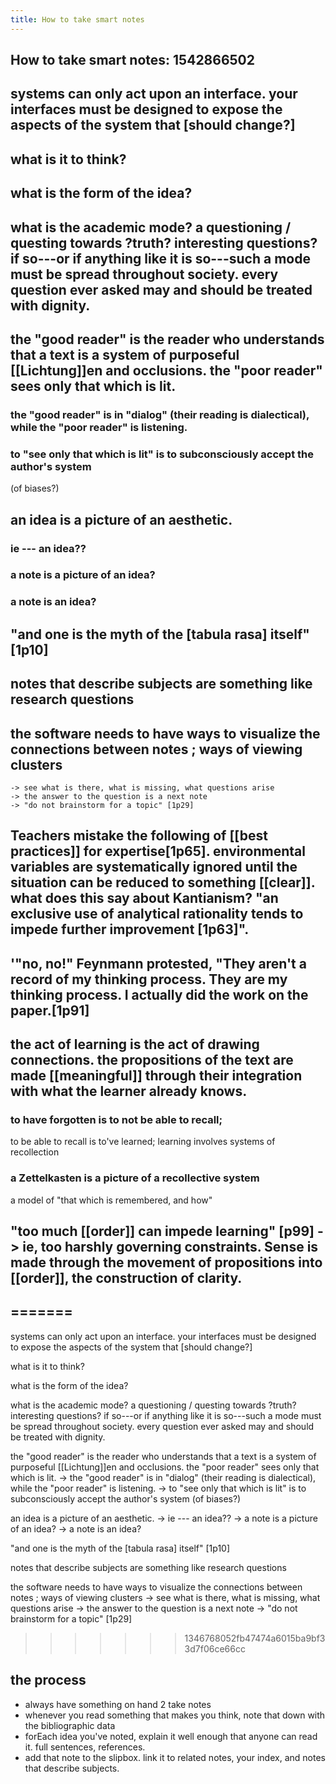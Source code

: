 ```yaml
---
title: How to take smart notes
---
```


## How to take smart notes: 1542866502
## systems can only act upon an interface. your interfaces must be designed to expose the aspects of the system that [should change?]
## what is it to think?
## what is the form of the idea?
## what is the academic mode? a questioning / questing towards \?truth? interesting questions? if so---or if anything like it is so---such a mode must be spread throughout society. every question ever asked may and should be treated with dignity.
## the "good reader" is the reader who understands that a text is a system of purposeful [[Lichtung]]en and occlusions. the "poor reader" sees only that which is lit.
### the "good reader" is in "dialog" (their reading is dialectical), while the "poor reader" is listening.
### to "see only that which is lit" is to subconsciously accept the author's system 
 (of biases?)
## an idea is a picture of an aesthetic.
### ie --- an idea??
### a note is a picture of an idea?
### a note is an idea?
## "and one is the myth of the [tabula rasa] itself" [1p10]
## notes that describe subjects are something like research questions
## the software needs to have ways to visualize the connections between notes ; ways of viewing clusters
	-> see what is there, what is missing, what questions arise
	-> the answer to the question is a next note
	-> "do not brainstorm for a topic" [1p29]
## Teachers mistake the following of [[best practices]] for expertise[1p65]. environmental variables are systematically ignored until the situation can be reduced to something [[clear]]. what does this say about Kantianism? "an exclusive use of analytical rationality tends to impede further improvement [1p63]".
##
## '"no, no!" Feynmann protested, "They aren't a record of my thinking process. They are my thinking process. **I actually did the work on the paper**.[1p91]
## the act of learning is the act of drawing connections. the propositions of the text are made [[meaningful]] through their integration with what the learner already knows.
### to have forgotten is to not be able to recall; 
to be able to recall is to've learned;
learning involves systems of recollection
### a Zettelkasten is a picture of a recollective system
a model of "that which is remembered, and how"
## "too much [[order]] can impede learning" [p99] -> ie, too harshly governing constraints. Sense is made through the movement of propositions into [[order]], the construction of clarity.
## =======

systems can only act upon an interface. your interfaces must be designed to expose the aspects of the system that [should change?]

what is it to think?

what is the form of the idea?

what is the academic mode? a questioning / questing towards \?truth? interesting questions? if so---or if anything like it is so---such a mode must be spread throughout society. every question ever asked may and should be treated with dignity.

the "good reader" is the reader who understands that a text is a system of purposeful [[Lichtung]]en and occlusions. the "poor reader" sees only that which is lit.
 -> the "good reader" is in "dialog" (their reading is dialectical), while the "poor reader" is listening.
 -> to "see only that which is lit" is to subconsciously accept the author's system 
 (of biases?)

 an idea is a picture of an aesthetic.
    -> ie --- an idea??
	-> a note is a picture of an idea?
	-> a note is an idea?
	
"and one is the myth of the [tabula rasa] itself" [1p10]

notes that describe subjects are something like research questions

the software needs to have ways to visualize the connections between notes ; ways of viewing clusters
	-> see what is there, what is missing, what questions arise
	-> the answer to the question is a next note
	-> "do not brainstorm for a topic" [1p29]
>>>>>>> 1346768052fb47474a6015ba9bf33d7f06ce66cc
## the process

- always have something on hand 2 take notes
- whenever you read something that makes you think, note that down with the bibliographic data
- forEach idea you've noted, explain it well enough that anyone can read it. full sentences, references.
- add that note to the slipbox. link it to related notes, your index, and notes that describe subjects.
##